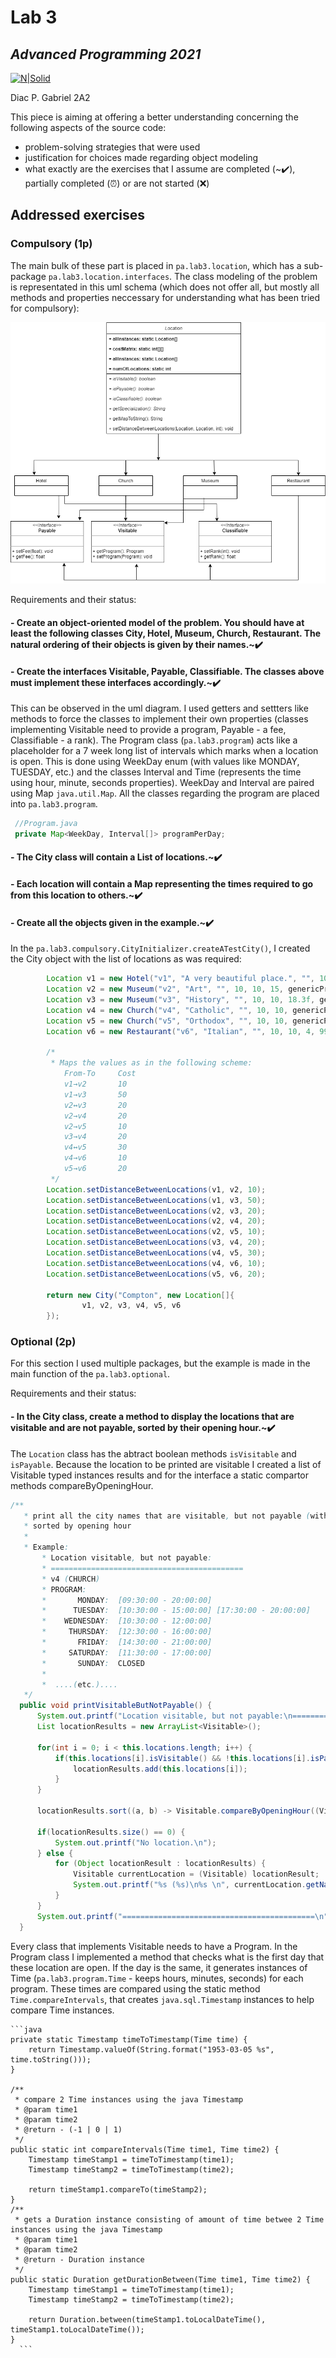 # Lab 3
## _Advanced Programming 2021_
[![N|Solid](https://plati-taxe.uaic.ro/img/logo-retina1.png)](https://www.info.uaic.ro/)

Diac P. Gabriel
2A2

This piece is aiming at offering a better understanding concerning the following aspects of the source code:

- problem-solving strategies that were used
- justification for choices made regarding object modeling 
- what exactly are the exercises that I assume are completed (~✔️), partially completed (⏰) or are not started (❌)

## Addressed exercises 
### Compulsory (1p) 
The main bulk of these part is placed in `pa.lab3.location`, which has a sub-package `pa.lab3.location.interfaces`. The class modeling of the problem is representated in this uml schema (which does not offer all, but mostly all methods and properties neccessary for understanding what has been tried for compulsory):


[![N|Solid](https://github.com/gabidiac11/programare-avansata/blob/main/PA_3/compulsory_diagram.png)](https://github.com/gabidiac11/programare-avansata/blob/main/PA_3/compulsory_diagram.png)




Requirements and their status:

 #### - Create an object-oriented model of the problem. You should have at least the following classes City, Hotel, Museum, Church, Restaurant. The natural ordering of their objects is given by their names.~✔️
 #### - Create the interfaces Visitable, Payable, Classifiable. The classes above must implement these interfaces accordingly.~✔️
 This can be observed in the uml diagram. I used getters and settters like methods to force the classes to implement their own properties (classes implementing Visitable need to provide a program, Payable - a fee, Classifiable - a rank). The Program class (`pa.lab3.program`) acts like a placeholder for a 7 week long list of intervals which marks when a location is open. This is done using WeekDay enum (with values like MONDAY, TUESDAY, etc.) and the classes Interval and Time (represents the time using hour, minute, seconds properties). WeekDay and Interval are paired using Map `java.util.Map`. All the classes regarding the program are placed into `pa.lab3.program`.
 
 ````java
  //Program.java
  private Map<WeekDay, Interval[]> programPerDay;
 ````


 #### - The City class will contain a List of locations.~✔️
 #### - Each location will contain a Map representing the times required to go from this location to others.~✔️
 #### - Create all the objects given in the example.~✔️
  In the `pa.lab3.compulsory.CityInitializer.createATestCity()`, I created the City object with the list of locations as was required:
 
```java
        Location v1 = new Hotel("v1", "A very beautiful place.", "", 10, 10, 3, 100.99f);
        Location v2 = new Museum("v2", "Art", "", 10, 10, 15, genericProgram);
        Location v3 = new Museum("v3", "History", "", 10, 10, 18.3f, genericProgram);
        Location v4 = new Church("v4", "Catholic", "", 10, 10, genericProgram);
        Location v5 = new Church("v5", "Orthodox", "", 10, 10, genericProgram);
        Location v6 = new Restaurant("v6", "Italian", "", 10, 10, 4, 99.99f, genericProgram);
        
        /*
         * Maps the values as in the following scheme:
            From-To	    Cost
            v1→v2	    10
            v1→v3	    50
            v2↔v3	    20
            v2→v4	    20
            v2→v5	    10
            v3→v4	    20
            v4↔v5	    30
            v4→v6	    10
            v5→v6	    20
         */
        Location.setDistanceBetweenLocations(v1, v2, 10);
        Location.setDistanceBetweenLocations(v1, v3, 50);
        Location.setDistanceBetweenLocations(v2, v3, 20);
        Location.setDistanceBetweenLocations(v2, v4, 20);
        Location.setDistanceBetweenLocations(v2, v5, 10);
        Location.setDistanceBetweenLocations(v3, v4, 20);
        Location.setDistanceBetweenLocations(v4, v5, 30);
        Location.setDistanceBetweenLocations(v4, v6, 10);
        Location.setDistanceBetweenLocations(v5, v6, 20);

        return new City("Compton", new Location[]{
                v1, v2, v3, v4, v5, v6
        });
```

### Optional (2p) 
For this section I used multiple packages, but the example is made in the main function of the `pa.lab3.optional`. 

Requirements and their status:

 #### - In the City class, create a method to display the locations that are visitable and are not payable, sorted by their opening hour.~✔️
   The `Location` class has the abtract boolean methods `isVisitable` and `isPayable`. Because the location to be printed are visitable I created a list of Visitable typed instances results and for the interface a static compartor methods compareByOpeningHour. 
   
  ```java
  /**
     * print all the city names that are visitable, but not payable (with the program attached)
     * sorted by opening hour
     *
     * Example:
         * Location visitable, but not payable:
         * ===========================================
         * v4 (CHURCH)
         * PROGRAM:
         *       MONDAY:  [09:30:00 - 20:00:00]
         *      TUESDAY:  [10:30:00 - 15:00:00] [17:30:00 - 20:00:00]
         *    WEDNESDAY:  [10:30:00 - 12:00:00]
         *     THURSDAY:  [12:30:00 - 16:00:00]
         *       FRIDAY:  [14:30:00 - 21:00:00]
         *     SATURDAY:  [11:30:00 - 17:00:00]
         *       SUNDAY:  CLOSED
         *
         *  ....(etc.)....
     */
    public void printVisitableButNotPayable() {
        System.out.printf("Location visitable, but not payable:\n===========================================\n");
        List locationResults = new ArrayList<Visitable>();

        for(int i = 0; i < this.locations.length; i++) {
            if(this.locations[i].isVisitable() && !this.locations[i].isPayable()) {
                locationResults.add(this.locations[i]);
            }
        }

        locationResults.sort((a, b) -> Visitable.compareByOpeningHour((Visitable) a, (Visitable) b));

        if(locationResults.size() == 0) {
            System.out.printf("No location.\n");
        } else {
            for (Object locationResult : locationResults) {
                Visitable currentLocation = (Visitable) locationResult;
                System.out.printf("%s (%s)\n%s \n", currentLocation.getName(), currentLocation.getSpecialization(), currentLocation.getProgram().toString());
            }
        }
        System.out.printf("===========================================\n");
    }
  ```
  
  Every class that implements Visitable needs to have a Program. In the Program class I implemented a method that checks what is the first day that these location are open. If the day is the same, it generates instances of Time (`pa.lab3.program.Time` - keeps hours, minutes, seconds) for each program. These times are compared using the static method `Time.compareIntervals`, that creates `java.sql.Timestamp` instances to help compare Time instances.
  
    ```java
    private static Timestamp timeToTimestamp(Time time) {
        return Timestamp.valueOf(String.format("1953-03-05 %s", time.toString()));
    }
    
    /**
     * compare 2 Time instances using the java Timestamp
     * @param time1
     * @param time2
     * @return - (-1 | 0 | 1)
     */
    public static int compareIntervals(Time time1, Time time2) {
        Timestamp timeStamp1 = timeToTimestamp(time1);
        Timestamp timeStamp2 = timeToTimestamp(time2);

        return timeStamp1.compareTo(timeStamp2);
    }
    /**
     * gets a Duration instance consisting of amount of time betwee 2 Time instances using the java Timestamp
     * @param time1
     * @param time2
     * @return - Duration instance
     */
    public static Duration getDurationBetween(Time time1, Time time2) {
        Timestamp timeStamp1 = timeToTimestamp(time1);
        Timestamp timeStamp2 = timeToTimestamp(time2);

        return Duration.between(timeStamp1.toLocalDateTime(), timeStamp1.toLocalDateTime());
    }
      ```
 
